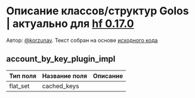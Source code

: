 # Описание классов/структур Golos | актуально для [hf 0.17.0](https://github.com/GolosChain/golos/releases/tag/v0.17.0)
Автор: [@korzunav](https://golos.io/@korzunav). Текст собран на основе [исходного кода](https://github.com/GolosChain/golos/tree/master/plugins/account_by_key/include/golos/plugins/account_by_key/account_by_key_plugin.hpp)
## account_by_key_plugin_impl


|Тип поля|Название поля|Описание|
|--------|-------------|--------|
|flat_set|cached_keys||
